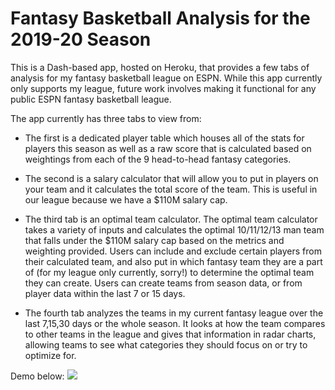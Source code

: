 # Fantasy Basketball Analysis for the 2019-20 Season
This is a Dash-based app, hosted on Heroku, that provides a few tabs of analysis for my fantasy basketball league on ESPN.
While this app currently only supports my league, future work involves making it functional for any public ESPN fantasy basketball league.

The app currently has three tabs to view from:
- The first is a dedicated player table which houses all of the stats for players this season
as well as a raw score that is calculated based on weightings from each of the 9 head-to-head fantasy categories.

- The second is a salary calculator that will allow you to put in players on your team and it calculates the total score of the team.
This is useful in our league because we have a $110M salary cap.

- The third tab is an optimal team calculator. The optimal team calculator takes a variety of inputs and calculates the optimal 10/11/12/13 man team
that falls under the $110M salary cap based on the metrics and weighting provided. Users can include and exclude certain players
from their calculated team, and also put in which fantasy team they are a part of (for my league only currently, sorry!) to determine
the optimal team they can create. Users can create teams from season data, or from player data within the last 7 or 15 days.

- The fourth tab analyzes the teams in my current fantasy league over the last 7,15,30 days or the whole season. It looks at how the team
compares to other teams in the league and gives that information in radar charts, allowing teams to see what categories they should focus
on or try to optimize for.

Demo below:
![](https://media.giphy.com/media/mEPIo8WHut2dnQe5AQ/giphy.gif)
